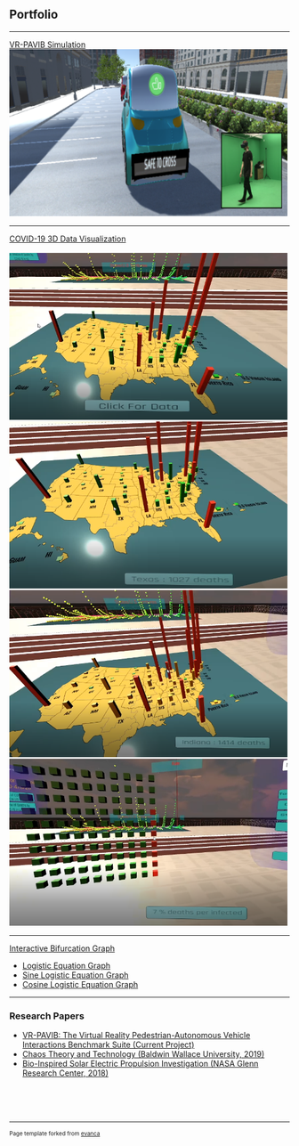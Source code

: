 ## Portfolio

---

<!--### Category Name 1 -->

[VR-PAVIB Simulation](https://github.com/anafdal/AV-Simulation)
<img src="images/Capture.PNG" style="width:500px;height:300px;">

---
[COVID-19 3D Data Visualization](https://github.com/anafdal/CGT515_DataVisualization)
<br /><br />
<img src="images/Pic_1.PNG" style="width:500px;height:300px;"><img src="images/Pic_2.PNG" style="width:500px;height:300px;">
<img src="images/Pic_3.PNG" style="width:500px;height:300px;"><img src="images/Pic_4.PNG" style="width:500px;height:300px;">


---
[Interactive Bifurcation Graph](https://mcs.bw.edu/~adalipi15/Chaos_Theory_And_Technology_Paper.html)
- [Logistic Equation Graph](https://mcs.bw.edu/~adalipi15/135/bff.html)
- [Sine Logistic Equation Graph](https://mcs.bw.edu/~adalipi15/135/BFFTEST2.html)
- [Cosine Logistic Equation Graph](https://mcs.bw.edu/~adalipi15/135/BFFTEST3.html)

---

### Research Papers

- [VR-PAVIB: The Virtual Reality Pedestrian-Autonomous Vehicle Interactions Benchmark Suite (Current Project)](http://example.com/)
- [Chaos Theory and Technology (Baldwin Wallace University, 2019)](https://mcs.bw.edu/~adalipi15/Chaos_Theory_And_Technology_Paper.html)
- [Bio-Inspired Solar Electric Propulsion Investigation (NASA Glenn Research Center, 2018)](/pdf/2018%20Space%20Academy%20Final%20Report%20copy-converted.pdf)



<br /><br /><br />


---
<p style="font-size:10px">Page template forked from <a href="https://github.com/evanca/quick-portfolio">evanca</a></p>
<!-- Remove above link if you don't want to attibute -->
